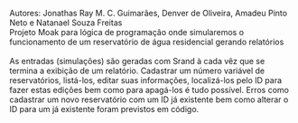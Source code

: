 Autores: Jonathas Ray M. C. Guimarães, Denver de Oliveira, Amadeu Pinto Neto e Natanael Souza Freitas<br/>
Projeto Moak para lógica de programação onde simularemos o funcionamento de um reservatório de água residencial gerando relatórios<br/><br/>
As entradas (simulações) são geradas com Srand à cada vêz que se termina a exibição de um relatório. Cadastrar um número variável de reservatórios, listá-los, editar suas informações, localizá-los pelo ID para fazer estas edições bem como para apagá-los é tudo possível. Erros como cadastrar um novo reservatório com um ID já existente bem como alterar o ID para um já existente foram previstos em código.
